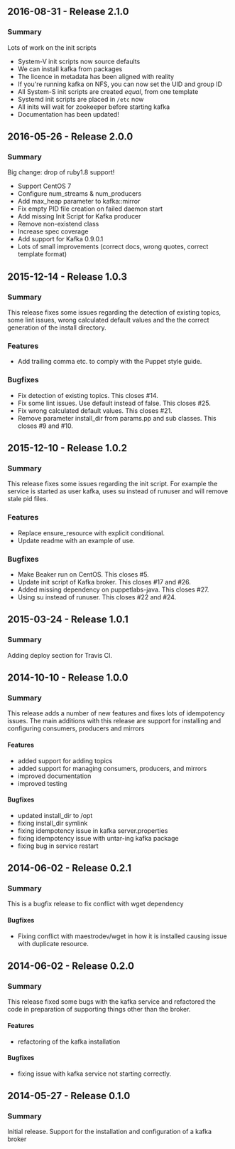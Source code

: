 ## 2016-08-31 - Release 2.1.0
### Summary
Lots of work on the init scripts

- System-V init scripts now source defaults
- We can install kafka from packages
- The licence in metadata has been aligned with reality
- If you're running kafka on NFS, you can now set the UID and group ID
- All System-S init scripts are created *equal*, from one template
- Systemd init scripts are placed in `/etc` now
- All inits will wait for zookeeper before starting kafka
- Documentation has been updated!

## 2016-05-26 - Release 2.0.0
### Summary
Big change: drop of ruby1.8 support!

- Support CentOS 7
- Configure  num_streams & num_producers
- Add max_heap parameter to kafka::mirror
- Fix empty PID file creation on failed daemon start
- Add missing Init Script for Kafka producer
- Remove non-existend class
- Increase spec coverage
- Add support for Kafka 0.9.0.1
- Lots of small improvements (correct docs, wrong quotes, correct template format)


## 2015-12-14 - Release 1.0.3
### Summary

  This release fixes some issues regarding the detection of existing topics,
  some lint issues, wrong calculated default values and the the correct
  generation of the install directory.

### Features

- Add trailing comma etc. to comply with the Puppet style guide.

### Bugfixes

- Fix detection of existing topics. This closes #14.
- Fix some lint issues. Use default instead of false. This closes #25.
- Fix wrong calculated default values. This closes #21.
- Remove parameter install_dir from params.pp and sub classes. This closes #9
  and #10.

## 2015-12-10 - Release 1.0.2
### Summary

  This release fixes some issues regarding the init script. For example the
  service is started as user kafka, uses su instead of runuser and will remove
  stale pid files.

### Features

- Replace ensure_resource with explicit conditional.
- Update readme with an example of use.

### Bugfixes

- Make Beaker run on CentOS. This closes #5.
- Update init script of Kafka broker. This closes #17 and #26.
- Added missing dependency on puppetlabs-java. This closes #27.
- Using su instead of runuser. This closes #22 and #24.

## 2015-03-24 - Release 1.0.1
### Summary

  Adding deploy section for Travis CI.

## 2014-10-10 - Release 1.0.0
### Summary

  This release adds a number of new features and fixes lots of idempotency issues.
  The main additions with this release are support for installing and configuring consumers, producers and mirrors

#### Features

- added support for adding topics
- added support for managing consumers, producers, and mirrors
- improved documentation
- improved testing

#### Bugfixes

- updated install_dir to /opt
- fixing install_dir symlink
- fixing idempotency issue in kafka server.properties
- fixing idempotency issue with untar-ing kafka package
- fixing bug in service restart

## 2014-06-02 - Release 0.2.1
### Summary

  This is a bugfix release to fix conflict with wget dependency

#### Bugfixes

 - Fixing conflict with maestrodev/wget in how it is installed causing issue with duplicate resource.

## 2014-06-02 - Release 0.2.0
### Summary

  This release fixed some bugs with the kafka service and refactored the code in preparation of supporting things other than the broker.

#### Features
 - refactoring of the kafka installation

#### Bugfixes
 - fixing issue with kafka service not starting correctly.

## 2014-05-27 - Release 0.1.0
### Summary

  Initial release. Support for the installation and configuration of a kafka broker
